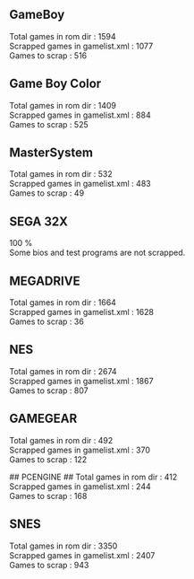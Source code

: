 ## GameBoy ##
Total games in rom dir : 1594  
Scrapped games in gamelist.xml : 1077  
Games to scrap : 516  

## Game Boy Color ##
Total games in rom dir : 1409  
Scrapped games in gamelist.xml : 884  
Games to scrap : 525  

## MasterSystem ##
Total games in rom dir : 532  
Scrapped games in gamelist.xml : 483  
Games to scrap : 49  

## SEGA 32X ##
100 %  
Some bios and test programs are not scrapped.

## MEGADRIVE ##
Total games in rom dir : 1664   
Scrapped games in gamelist.xml : 1628   
Games to scrap : 36   

## NES ##
Total games in rom dir : 2674  
Scrapped games in gamelist.xml : 1867  
Games to scrap : 807  

## GAMEGEAR ##
Total games in rom dir : 492  
Scrapped games in gamelist.xml : 370  
Games to scrap : 122  

## PCENGINE ##
Total games in rom dir : 412   
Scrapped games in gamelist.xml : 244  
Games to scrap : 168  

## SNES ##
Total games in rom dir : 3350  
Scrapped games in gamelist.xml : 2407  
Games to scrap : 943  

